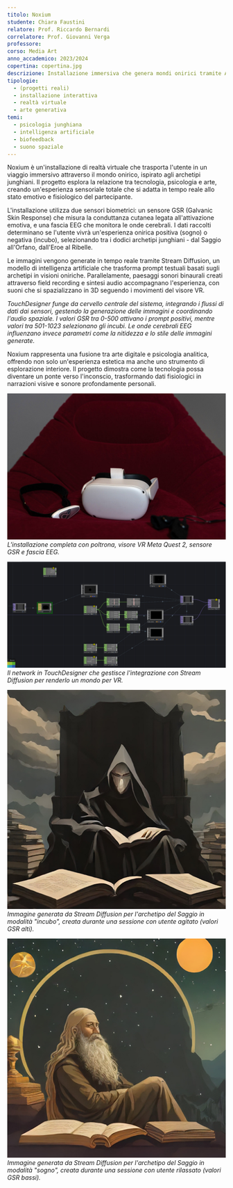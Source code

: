 ```yaml
---
titolo: Noxium
studente: Chiara Faustini
relatore: Prof. Riccardo Bernardi
correlatore: Prof. Giovanni Verga
professore: 
corso: Media Art
anno_accademico: 2023/2024
copertina: copertina.jpg
descrizione: Installazione immersiva che genera mondi onirici tramite AI, adattandosi in tempo reale ai dati biometrici dell'utente.
tipologie:
  - (progetti reali)
  - installazione interattiva
  - realtà virtuale
  - arte generativa
temi:
  - psicologia junghiana
  - intelligenza artificiale
  - biofeedback
  - suono spaziale
---
```



Noxium è un'installazione di realtà virtuale che trasporta l'utente in un viaggio immersivo attraverso il mondo onirico, ispirato agli archetipi junghiani. Il progetto esplora la relazione tra tecnologia, psicologia e arte, creando un'esperienza sensoriale totale che si adatta in tempo reale allo stato emotivo e fisiologico del partecipante.

L'installazione utilizza due sensori biometrici: un sensore GSR (Galvanic Skin Response) che misura la conduttanza cutanea legata all'attivazione emotiva, e una fascia EEG che monitora le onde cerebrali. I dati raccolti determinano se l'utente vivrà un'esperienza onirica positiva (sogno) o negativa (incubo), selezionando tra i dodici archetipi junghiani - dal Saggio all'Orfano, dall'Eroe al Ribelle.

Le immagini vengono generate in tempo reale tramite Stream Diffusion, un modello di intelligenza artificiale che trasforma prompt testuali basati sugli archetipi in visioni oniriche. Parallelamente, paesaggi sonori binaurali creati attraverso field recording e sintesi audio accompagnano l'esperienza, con suoni che si spazializzano in 3D seguendo i movimenti del visore VR.

*TouchDesigner funge da cervello centrale del sistema, integrando i flussi di dati dai sensori, gestendo la generazione delle immagini e coordinando l'audio spaziale. I valori GSR tra 0-500 attivano i prompt positivi, mentre valori tra 501-1023 selezionano gli incubi. Le onde cerebrali EEG influenzano invece parametri come la nitidezza e lo stile delle immagini generate.*

Noxium rappresenta una fusione tra arte digitale e psicologia analitica, offrendo non solo un'esperienza estetica ma anche uno strumento di esplorazione interiore. Il progetto dimostra come la tecnologia possa diventare un ponte verso l'inconscio, trasformando dati fisiologici in narrazioni visive e sonore profondamente personali.


![Installazione Noxium - Vista completa](img-1.jpg)
*L'installazione completa con poltrona, visore VR Meta Quest 2, sensore GSR e fascia EEG.*

![Interfaccia TouchDesigner - Container VR](img-2.jpg)
*Il network in TouchDesigner che gestisce l'integrazione con Stream Diffusion per renderlo un mondo per VR.*

![Esempio generazione AI - Archetipo del Saggio](img-3.jpg)
*Immagine generata da Stream Diffusion per l'archetipo del Saggio in modalità "incubo", creata durante una sessione con utente agitato (valori GSR alti).*

![Esempio generazione AI - Archetipo del Saggio](img-4.jpg)
*Immagine generata da Stream Diffusion per l'archetipo del Saggio in modalità "sogno", creata durante una sessione con utente rilassato (valori GSR bassi).*

